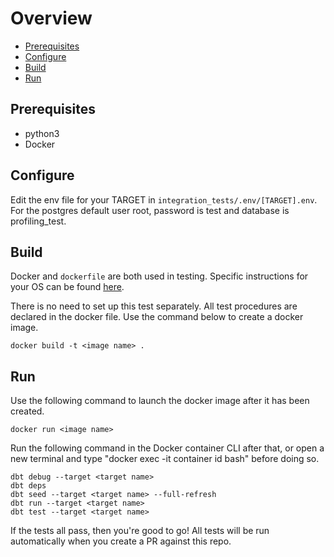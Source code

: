 # Overview
* [Prerequisites](#Prerequisites)
* [Configure](#Configure)
* [Build](#Build)
* [Run](#Run)


## Prerequisites
- python3
- Docker

## Configure
Edit the env file for your TARGET in `integration_tests/.env/[TARGET].env`. For the postgres default user root, password is test and database is profiling_test.

## Build

Docker and `dockerfile` are both used in testing. Specific instructions for your OS can be found [here](https://docs.docker.com/get-docker/).

There is no need to set up this test separately. All test procedures are declared in the docker file. Use the command below to create a docker image.

```shell
docker build -t <image name> .
```

## Run

Use the following command to launch the docker image after it has been created.
```shell
docker run <image name>
```

Run the following command in the Docker container CLI after that, or open a new terminal and type "docker exec -it container id bash" before doing so.

```shell
dbt debug --target <target name>
dbt deps
dbt seed --target <target name> --full-refresh
dbt run --target <target name>
dbt test --target <target name>
```

If the tests all pass, then you're good to go! All tests will be run automatically when you create a PR against this repo.
